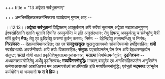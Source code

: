 +++
title = "13 अद्वेष्टा सर्वभूतानाम्"

+++
अनभिसंहितफलकर्मनिष्ठस्य उपादेयान् गुणान् आह --

।।12.13।।**अद्वेष्टा सर्वभूतानां** विद्विषताम् अपकुर्वताम् अपि सर्वेषां
भूतानाम् अद्वेष्टा मदपराधानुगुणम् ईश्वरप्रेरितानि एतानि भूतानि द्विषन्ति
अपकुर्वन्ति च इति अनुसंदधानः; तेषु द्विषत्सु अपकुर्वत्सु च सर्वभूतेषु
मैत्रीं मतिं कुर्वन् **मैत्रः;** तेषु एव दुःखितेषु करुणां कुर्वन् करुणः;
निर्ममः -- देहेन्द्रियेषु तत्सम्बन्धिषु च निर्ममः; **निरहंकारः** --
देहात्माभिमानरहितः; तत एव **समदुःखसुखः** सुखदुःखागमयोः सांकल्पिकयोः
हर्षोद्वेगरहितः; **क्षमी** स्पर्शप्रभवयोः अवर्जनीययोः अपि तयोः
विकाररहितः; **संतुष्टः** यद्दच्छोपनतेन,येन केन अपि देहधारणद्रव्येन
संतुष्टः; **सततं** योगी सततं प्रकृतिवियुक्तात्मानुसंधानपरः; **यतात्मा**
नियमितमनोवृत्तिः; **दृढनिश्चयः** -- अध्यात्मशास्त्रोदितेषु अर्थेषु
दृढनिश्चयः; **मय्यर्पितमनोबुद्धिः** भगवान् वासुदेव एव अनभिसंहितफलेन
अनुष्ठितेन कर्मणाआराध्यते आराधितश्च मम आत्मापरोक्ष्यं साधयिष्यति इति
मय्यर्पितमनोबुद्धिः; एवंभूतो **मद्भक्तः** एवंभूतेन कर्मयोगेन मां भजमानो
**यः स मे प्रियः।**

